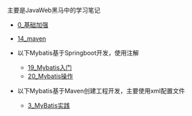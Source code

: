 
主要是JavaWeb黑马中的学习笔记

- [0_基础加强](../../3_JavaWeb/3_JavaWeb(黑马)/0_基础加强.md)

- [14_maven](../../3_JavaWeb/3_JavaWeb(黑马)/14_maven.md)

- 以下Mybatis基于Springboot开发，使用注解
	- [19_Mybatis入门](../../3_JavaWeb/3_JavaWeb(黑马)/19_Mybatis入门.md)
	- [20_Mybatis操作](../../3_JavaWeb/3_JavaWeb(黑马)/20_Mybatis操作.md)

- 以下Mybatis基于Maven创建工程开发，主要使用xml配置文件
	- [3_MyBatis实践](../3_SSM（尚硅谷）/3_MyBatis实践.md)

